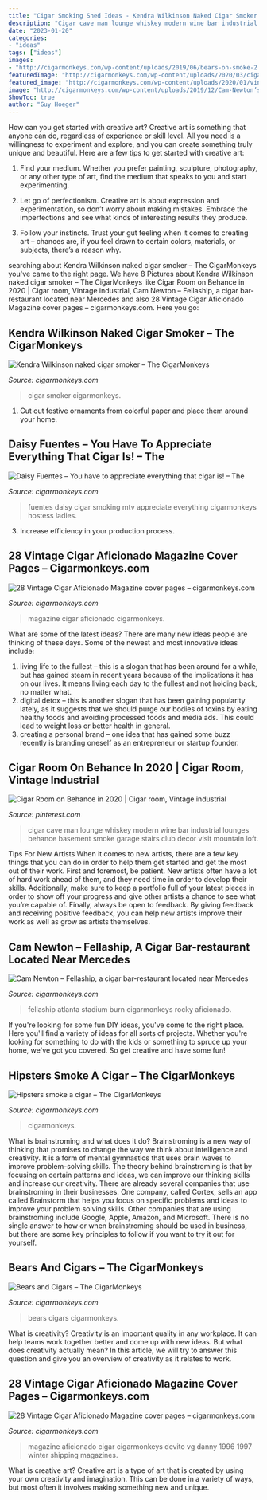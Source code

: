 ```yaml
---
title: "Cigar Smoking Shed Ideas - Kendra Wilkinson Naked Cigar Smoker – The Cigarmonkeys"
description: "Cigar cave man lounge whiskey modern wine bar industrial lounges behance basement smoke garage stairs club decor visit mountain loft"
date: "2023-01-20"
categories:
- "ideas"
tags: ["ideas"]
images:
- "http://cigarmonkeys.com/wp-content/uploads/2019/06/bears-on-smoke-2.jpg"
featuredImage: "http://cigarmonkeys.com/wp-content/uploads/2020/03/cigar-bearded-man-or-hipster-with-long-beard-and-stylish-hair-cigar-smoking-cigarmonkeys-15.jpg"
featured_image: "http://cigarmonkeys.com/wp-content/uploads/2020/01/vintage-cigar-aficionado-magazine-civer-pages-cigarmonkeys-10.jpg"
image: "http://cigarmonkeys.com/wp-content/uploads/2019/12/Cam-Newton’s-Fellaship-cigar-lounge-and-restaurant-sits-just-a-few-blocks-from-Atlanta’s-Mercedes-Benz-Stadium-cigarmonkeys.com-cigar-life-11-768x432.jpg"
ShowToc: true
author: "Guy Hoeger"
---
```



How can you get started with creative art?
Creative art is something that anyone can do, regardless of experience or skill level. All you need is a willingness to experiment and explore, and you can create something truly unique and beautiful. Here are a few tips to get started with creative art:
1. Find your medium. Whether you prefer painting, sculpture, photography, or any other type of art, find the medium that speaks to you and start experimenting.

2. Let go of perfectionism. Creative art is about expression and experimentation, so don’t worry about making mistakes. Embrace the imperfections and see what kinds of interesting results they produce.

3. Follow your instincts. Trust your gut feeling when it comes to creating art – chances are, if you feel drawn to certain colors, materials, or subjects, there’s a reason why.

	

		
searching about Kendra Wilkinson naked cigar smoker – The CigarMonkeys you've came to the right page. We have 8 Pictures about Kendra Wilkinson naked cigar smoker – The CigarMonkeys like Cigar Room on Behance in 2020 | Cigar room, Vintage industrial, Cam Newton – Fellaship, a cigar bar-restaurant located near Mercedes and also 28 Vintage Cigar Aficionado Magazine cover pages – cigarmonkeys.com. Here you go:
		
    
## Kendra Wilkinson Naked Cigar Smoker – The CigarMonkeys

<img loading=lazy src="http://cigarmonkeys.com/wp-content/uploads/2019/06/playboy-cigar-smoker-kendra-wilkinson-cigarmonkeys-6-576x1024.jpg" onerror="this.onerror=null;this.src='https://tse2.mm.bing.net/th?id=OIP.WiJuNjrHm7c6jGVwEf12TQHaNK&amp;pid=15.1';" alt="Kendra Wilkinson naked cigar smoker – The CigarMonkeys">

_Source: cigarmonkeys.com_

>cigar smoker cigarmonkeys. 

	

1. Cut out festive ornaments from colorful paper and place them around your home.

    
## Daisy Fuentes – You Have To Appreciate Everything That Cigar Is! – The

<img loading=lazy src="http://cigarmonkeys.com/wp-content/uploads/2020/03/daisy_fuentes_hotandsmoke-cigar-cigarmonkeys-3.jpg" onerror="this.onerror=null;this.src='https://tse4.mm.bing.net/th?id=OIP.ckm8NKGI_YKReb6mjNj2yAAAAA&amp;pid=15.1';" alt="Daisy Fuentes – You have to appreciate everything that cigar is! – The">

_Source: cigarmonkeys.com_

>fuentes daisy cigar smoking mtv appreciate everything cigarmonkeys hostess ladies. 

	

3. Increase efficiency in your production process.

    
## 28 Vintage Cigar Aficionado Magazine Cover Pages – Cigarmonkeys.com

<img loading=lazy src="http://cigarmonkeys.com/wp-content/uploads/2020/01/vintage-cigar-aficionado-magazine-civer-pages-cigarmonkeys-10.jpg" onerror="this.onerror=null;this.src='https://tse1.mm.bing.net/th?id=OIP.Vyi7V2N_OCSbezwudbPABwHaJ4&amp;pid=15.1';" alt="28 Vintage Cigar Aficionado Magazine cover pages – cigarmonkeys.com">

_Source: cigarmonkeys.com_

>magazine cigar aficionado cigarmonkeys. 

	

What are some of the latest ideas?
There are many new ideas people are thinking of these days. Some of the newest and most innovative ideas include: 
1. living life to the fullest – this is a slogan that has been around for a while, but has gained steam in recent years because of the implications it has on our lives. It means living each day to the fullest and not holding back, no matter what. 
2. digital detox – this is another slogan that has been gaining popularity lately, as it suggests that we should purge our bodies of toxins by eating healthy foods and avoiding processed foods and media ads. This could lead to weight loss or better health in general. 
3. creating a personal brand – one idea that has gained some buzz recently is branding oneself as an entrepreneur or startup founder.

    
## Cigar Room On Behance In 2020 | Cigar Room, Vintage Industrial

<img loading=lazy src="https://i.pinimg.com/736x/a8/c2/ad/a8c2ade9ce2465c6a6052001a5e108a4.jpg" onerror="this.onerror=null;this.src='https://tse3.mm.bing.net/th?id=OIP.apv-e1Mgty_C-p83pLQyBgHaFy&amp;pid=15.1';" alt="Cigar Room on Behance in 2020 | Cigar room, Vintage industrial">

_Source: pinterest.com_

>cigar cave man lounge whiskey modern wine bar industrial lounges behance basement smoke garage stairs club decor visit mountain loft. 

	

Tips For New Artists
When it comes to new artists, there are a few key things that you can do in order to help them get started and get the most out of their work. First and foremost, be patient. New artists often have a lot of hard work ahead of them, and they need time in order to develop their skills. Additionally, make sure to keep a portfolio full of your latest pieces in order to show off your progress and give other artists a chance to see what you’re capable of. Finally, always be open to feedback. By giving feedback and receiving positive feedback, you can help new artists improve their work as well as grow as artists themselves.

    
## Cam Newton – Fellaship, A Cigar Bar-restaurant Located Near Mercedes

<img loading=lazy src="http://cigarmonkeys.com/wp-content/uploads/2019/12/Cam-Newton’s-Fellaship-cigar-lounge-and-restaurant-sits-just-a-few-blocks-from-Atlanta’s-Mercedes-Benz-Stadium-cigarmonkeys.com-cigar-life-11-768x432.jpg" onerror="this.onerror=null;this.src='https://tse3.mm.bing.net/th?id=OIP.VeBP7mn_0Oxh3ubpZ_ePZQHaEK&amp;pid=15.1';" alt="Cam Newton – Fellaship, a cigar bar-restaurant located near Mercedes">

_Source: cigarmonkeys.com_

>fellaship atlanta stadium burn cigarmonkeys rocky aficionado. 

	

If you're looking for some fun DIY ideas, you've come to the right place. Here you'll find a variety of ideas for all sorts of projects. Whether you're looking for something to do with the kids or something to spruce up your home, we've got you covered. So get creative and have some fun!

    
## Hipsters Smoke A Cigar – The CigarMonkeys

<img loading=lazy src="http://cigarmonkeys.com/wp-content/uploads/2020/03/cigar-bearded-man-or-hipster-with-long-beard-and-stylish-hair-cigar-smoking-cigarmonkeys-15.jpg" onerror="this.onerror=null;this.src='https://tse3.mm.bing.net/th?id=OIP.IWPQ_lXLvIW0BcPPLJnzXgHaLH&amp;pid=15.1';" alt="Hipsters smoke a cigar – The CigarMonkeys">

_Source: cigarmonkeys.com_

>cigarmonkeys. 

	

What is brainstroming and what does it do?
Brainstroming is a new way of thinking that promises to change the way we think about intelligence and creativity. It is a form of mental gymnastics that uses brain waves to improve problem-solving skills. The theory behind brainstroming is that by focusing on certain patterns and ideas, we can improve our thinking skills and increase our creativity.
There are already several companies that use brainstroming in their businesses. One company, called Cortex, sells an app called Brainstorm that helps you focus on specific problems and ideas to improve your problem solving skills. Other companies that are using brainstroming include Google, Apple, Amazon, and Microsoft. There is no single answer to how or when brainstroming should be used in business, but there are some key principles to follow if you want to try it out for yourself.

    
## Bears And Cigars – The CigarMonkeys

<img loading=lazy src="http://cigarmonkeys.com/wp-content/uploads/2019/06/bears-on-smoke-2.jpg" onerror="this.onerror=null;this.src='https://tse2.mm.bing.net/th?id=OIP.UEnew-oxBiizQaCsc1LwpgHaFj&amp;pid=15.1';" alt="Bears and Cigars – The CigarMonkeys">

_Source: cigarmonkeys.com_

>bears cigars cigarmonkeys. 

	

What is creativity?
Creativity is an important quality in any workplace. It can help teams work together better and come up with new ideas. But what does creativity actually mean? In this article, we will try to answer this question and give you an overview of creativity as it relates to work.

    
## 28 Vintage Cigar Aficionado Magazine Cover Pages – Cigarmonkeys.com

<img loading=lazy src="http://cigarmonkeys.com/wp-content/uploads/2020/01/vintage-cigar-aficionado-magazine-civer-pages-cigarmonkeys-18.jpg" onerror="this.onerror=null;this.src='https://tse2.mm.bing.net/th?id=OIP.gJwJv5diP1Dc_6IARpP5uAHaJ4&amp;pid=15.1';" alt="28 Vintage Cigar Aficionado Magazine cover pages – cigarmonkeys.com">

_Source: cigarmonkeys.com_

>magazine aficionado cigar cigarmonkeys devito vg danny 1996 1997 winter shipping magazines. 

	

What is creative art?
Creative art is a type of art that is created by using your own creativity and imagination. This can be done in a variety of ways, but most often it involves making something new and unique.

